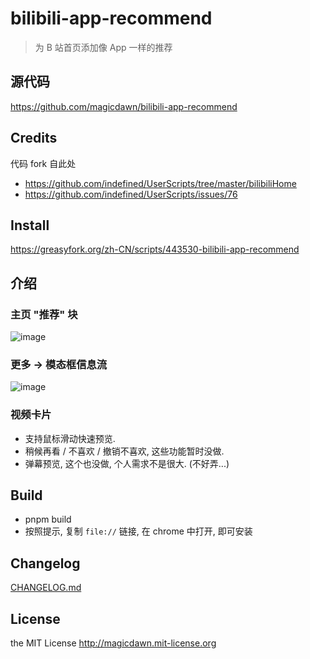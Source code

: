 # bilibili-app-recommend

> 为 B 站首页添加像 App 一样的推荐

## 源代码

https://github.com/magicdawn/bilibili-app-recommend

## Credits

代码 fork 自此处

- https://github.com/indefined/UserScripts/tree/master/bilibiliHome
- https://github.com/indefined/UserScripts/issues/76

## Install

https://greasyfork.org/zh-CN/scripts/443530-bilibili-app-recommend

## 介绍

### 主页 "推荐" 块

![image](https://user-images.githubusercontent.com/4067115/163818208-9090095d-1690-4d03-a0ff-bcca72b071ea.png)

### 更多 -> 模态框信息流

![image](https://user-images.githubusercontent.com/4067115/163818386-1550dcbd-69fb-4eec-9db2-fb4d538a7e20.png)

### 视频卡片

- 支持鼠标滑动快速预览.
- 稍候再看 / 不喜欢 / 撤销不喜欢, 这些功能暂时没做.
- 弹幕预览, 这个也没做, 个人需求不是很大. (不好弄...)

## Build

- pnpm build
- 按照提示, 复制 `file://` 链接, 在 chrome 中打开, 即可安装

## Changelog

[CHANGELOG.md](https://github.com/magicdawn/bilibili-app-recommend/blob/master/CHANGELOG.md)

## License

the MIT License http://magicdawn.mit-license.org
